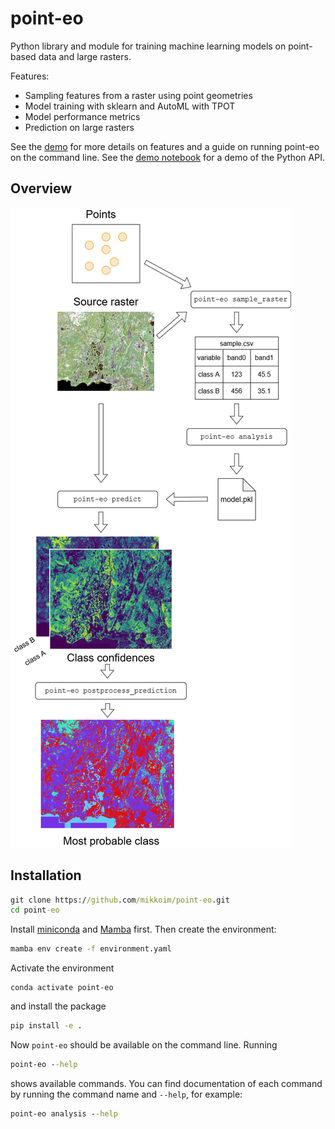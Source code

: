 # point-eo

Python library and module for training machine learning models on point-based data and large rasters.

Features:

- Sampling features from a raster using point geometries
- Model training with sklearn and AutoML with TPOT
- Model performance metrics
- Prediction on large rasters

See the [demo](docs/demo.md) for more details on features and a guide on running point-eo on the command line.
See the [demo notebook](docs/demo_notebook.ipynb) for a demo of the Python API.

## Overview

![Overview](docs/images/point-eo-overview.png)

## Installation

```cmd
git clone https://github.com/mikkoim/point-eo.git
cd point-eo
```

Install [miniconda](https://docs.conda.io/en/latest/miniconda.html) and [Mamba](https://mamba.readthedocs.io/en/latest/installation.html) first. Then create the environment:
```cmd
mamba env create -f environment.yaml
```

Activate the environment
```
conda activate point-eo
```

and install the package
```cmd
pip install -e .
```

Now `point-eo` should be available on the command line. Running

```cmd
point-eo --help
```

shows available commands. You can find documentation of each command by running the command name and `--help`, for example:

```cmd
point-eo analysis --help
```
